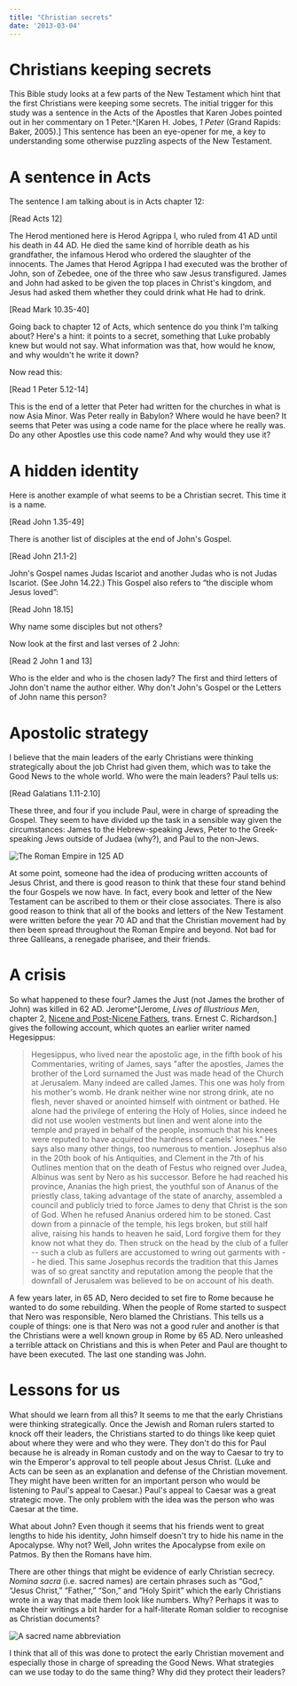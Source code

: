 ```yaml
---
title: "Christian secrets"
date: '2013-03-04'
---
```


# Christians keeping secrets

This Bible study looks at a few parts of the New Testament which hint that the first Christians were keeping some secrets. The initial trigger for this study was a sentence in the Acts of the Apostles that Karen Jobes pointed out in her commentary on 1 Peter.^[Karen H. Jobes, *1 Peter* (Grand Rapids: Baker, 2005).] This sentence has been an eye-opener for me, a key to understanding some otherwise puzzling aspects of the New Testament.

# A sentence in Acts

The sentence I am talking about is in Acts chapter 12:

[Read Acts 12]

The Herod mentioned here is Herod Agrippa I, who ruled from 41 AD until his death in 44 AD. He died the same kind of horrible death as his grandfather, the infamous Herod who ordered the slaughter of the innocents. The James that Herod Agrippa I had executed was the brother of John, son of Zebedee, one of the three who saw Jesus transfigured. James and John had asked to be given the top places in Christ's kingdom, and Jesus had asked them whether they could drink what He had to drink.

[Read Mark 10.35-40]

Going back to chapter 12 of Acts, which sentence do you think I'm talking about? Here's a hint: it points to a secret, something that Luke probably knew but would not say. What information was that, how would he know, and why wouldn't he write it down?

Now read this:

[Read 1 Peter 5.12-14]

This is the end of a letter that Peter had written for the churches in what is now Asia Minor. Was Peter really in Babylon? Where would he have been? It seems that Peter was using a code name for the place where he really was. Do any other Apostles use this code name? And why would they use it?

# A hidden identity

Here is another example of what seems to be a Christian secret. This time it is a name.

[Read John 1.35-49]

There is another list of disciples at the end of John's Gospel.

[Read John 21.1-2]

John's Gospel names Judas Iscariot and another Judas who is not Judas Iscariot. (See John 14.22.) This Gospel also refers to “the disciple whom Jesus loved”:

[Read John 18.15]

Why name some disciples but not others?

Now look at the first and last verses of 2 John:

[Read 2 John 1 and 13]

Who is the elder and who is the chosen lady? The first and third letters of John don't name the author either. Why don't John's Gospel or the Letters of John name this person?

# Apostolic strategy

I believe that the main leaders of the early Christians were thinking strategically about the job Christ had given them, which was to take the Good News to the whole world. Who were the main leaders? Paul tells us:

[Read Galatians 1.11-2.10]

These three, and four if you include Paul, were in charge of spreading the Gospel. They seem to have divided up the task in a sensible way given the circumstances: James to the Hebrew-speaking Jews, Peter to the Greek-speaking Jews outside of Judaea (why?), and Paul to the non-Jews.

![The Roman Empire in 125 AD](/images/Roman_Empire_125.png "The Roman Empire in 125 AD")

At some point, someone had the idea of producing written accounts of Jesus Christ, and there is good reason to think that these four stand behind the four Gospels we now have. In fact, every book and letter of the New Testament can be ascribed to them or their close associates. There is also good reason to think that all of the books and letters of the New Testament were written before the year 70 AD and that the Christian movement had by then been spread throughout the Roman Empire and beyond. Not bad for three Galileans, a renegade pharisee, and their friends.

# A crisis

So what happened to these four? James the Just (not James the brother of John) was killed in 62 AD. Jerome^[Jerome, *Lives of Illustrious Men*, chapter 2, [Nicene and Post-Nicene Fathers](https://ccel.org/ccel/schaff/npnf203/npnf203.v.iii.iv.html), trans. Ernest C. Richardson.] gives the following account, which quotes an earlier writer named Hegesippus:

> Hegesippus, who lived near the apostolic age, in the fifth book of his Commentaries, writing of James, says "after the apostles, James the brother of the Lord surnamed the Just was made head of the Church at Jerusalem. Many indeed are called James. This one was holy from his mother's womb. He drank neither wine nor strong drink, ate no flesh, never shaved or anointed himself with ointment or bathed. He alone had the privilege of entering the Holy of Holies, since indeed he did not use woolen vestments but linen and went alone into the temple and prayed in behalf of the people, insomuch that his knees were reputed to have acquired the hardness of camels' knees." He says also many other things, too numerous to mention. Josephus also in the 20th book of his Antiquities, and Clement in the 7th of his Outlines mention that on the death of Festus who reigned over Judea, Albinus was sent by Nero as his successor. Before he had reached his province, Ananias the high priest, the youthful son of Ananus of the priestly class, taking advantage of the state of anarchy, assembled a council and publicly tried to force James to deny that Christ is the son of God. When he refused Ananius ordered him to be stoned. Cast down from a pinnacle of the temple, his legs broken, but still half alive, raising his hands to heaven he said, Lord forgive them for they know not what they do. Then struck on the head by the club of a fuller -- such a club as fullers are accustomed to wring out garments with -- he died. This same Josephus records the tradition that this James was of so great sanctity and reputation among the people that the downfall of Jerusalem was believed to be on account of his death.

A few years later, in 65 AD, Nero decided to set fire to Rome because he wanted to do some rebuilding. When the people of Rome started to suspect that Nero was responsible, Nero blamed the Christians. This tells us a couple of things: one is that Nero was not a good ruler and another is that the Christians were a well known group in Rome by 65 AD. Nero unleashed a terrible attack on Christians and this is when Peter and Paul are thought to have been executed. The last one standing was John.

# Lessons for us

What should we learn from all this? It seems to me that the early Christians were thinking strategically. Once the Jewish and Roman rulers started to knock off their leaders, the Christians started to do things like keep quiet about where they were and who they were. They don't do this for Paul because he is already in Roman custody and on the way to Caesar to try to win the Emperor's approval to tell people about Jesus Christ. (Luke and Acts can be seen as an explanation and defense of the Christian movement. They might have been written for an important person who would be listening to Paul's appeal to Caesar.) Paul's appeal to Caesar was a great strategic move. The only problem with the idea was the person who was Caesar at the time.

What about John? Even though it seems that his friends went to great lengths to hide his identity, John himself doesn't try to hide his name in the Apocalypse. Why not? Well, John writes the Apocalypse from exile on Patmos. By then the Romans have him.

There are other things that might be evidence of early Christian secrecy. *Nomina sacra* (i.e. sacred names) are certain phrases such as “God,” “Jesus Christ,” “Father,” “Son,” and “Holy Spirit” which the early Christians wrote in a way that made them look like numbers. Why? Perhaps it was to make their writings a bit harder for a half-literate Roman soldier to recognise as Christian documents?

![A sacred name abbreviation](/images/POxy4496v.jpg "A sacred name abbreviation")

I think that all of this was done to protect the early Christian movement and especially those in charge of spreading the Good News. What strategies can we use today to do the same thing? Why did they protect their leaders?
